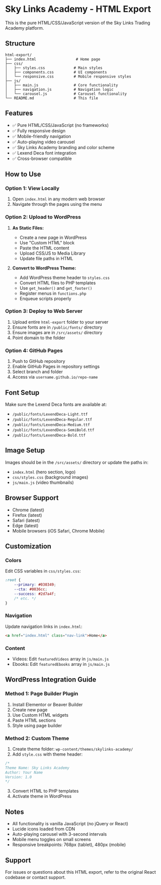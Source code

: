 # Sky Links Academy - HTML Export

This is the pure HTML/CSS/JavaScript version of the Sky Links Trading Academy platform.

## Structure

```
html-export/
├── index.html                  # Home page
├── css/
│   ├── styles.css             # Main styles
│   ├── components.css         # UI components
│   └── responsive.css         # Mobile responsive styles
├── js/
│   ├── main.js                # Core functionality
│   ├── navigation.js          # Navigation logic
│   └── carousel.js            # Carousel functionality
└── README.md                  # This file
```

## Features

- ✅ Pure HTML/CSS/JavaScript (no frameworks)
- ✅ Fully responsive design
- ✅ Mobile-friendly navigation
- ✅ Auto-playing video carousel
- ✅ Sky Links Academy branding and color scheme
- ✅ Lexend Deca font integration
- ✅ Cross-browser compatible

## How to Use

### Option 1: View Locally
1. Open `index.html` in any modern web browser
2. Navigate through the pages using the menu

### Option 2: Upload to WordPress
1. **As Static Files:**
   - Create a new page in WordPress
   - Use "Custom HTML" block
   - Paste the HTML content
   - Upload CSS/JS to Media Library
   - Update file paths in HTML

2. **Convert to WordPress Theme:**
   - Add WordPress theme header to `styles.css`
   - Convert HTML files to PHP templates
   - Use `get_header()` and `get_footer()`
   - Register menus in `functions.php`
   - Enqueue scripts properly

### Option 3: Deploy to Web Server
1. Upload entire `html-export` folder to your server
2. Ensure fonts are in `/public/fonts/` directory
3. Ensure images are in `/src/assets/` directory
4. Point domain to the folder

### Option 4: GitHub Pages
1. Push to GitHub repository
2. Enable GitHub Pages in repository settings
3. Select branch and folder
4. Access via `username.github.io/repo-name`

## Font Setup

Make sure the Lexend Deca fonts are available at:
- `/public/fonts/LexendDeca-Light.ttf`
- `/public/fonts/LexendDeca-Regular.ttf`
- `/public/fonts/LexendDeca-Medium.ttf`
- `/public/fonts/LexendDeca-SemiBold.ttf`
- `/public/fonts/LexendDeca-Bold.ttf`

## Image Setup

Images should be in the `/src/assets/` directory or update the paths in:
- `index.html` (hero section, logo)
- `css/styles.css` (background images)
- `js/main.js` (video thumbnails)

## Browser Support

- Chrome (latest)
- Firefox (latest)
- Safari (latest)
- Edge (latest)
- Mobile browsers (iOS Safari, Chrome Mobile)

## Customization

### Colors
Edit CSS variables in `css/styles.css`:
```css
:root {
    --primary: #030349;
    --cta: #0036cc;
    --success: #2d7a4f;
    /* etc. */
}
```

### Navigation
Update navigation links in `index.html`:
```html
<a href="index.html" class="nav-link">Home</a>
```

### Content
- Videos: Edit `featuredVideos` array in `js/main.js`
- Ebooks: Edit `featuredEbooks` array in `js/main.js`

## WordPress Integration Guide

### Method 1: Page Builder Plugin
1. Install Elementor or Beaver Builder
2. Create new page
3. Use Custom HTML widgets
4. Paste HTML sections
5. Style using page builder

### Method 2: Custom Theme
1. Create theme folder: `wp-content/themes/skylinks-academy/`
2. Add `style.css` with theme header:
```css
/*
Theme Name: Sky Links Academy
Author: Your Name
Version: 1.0
*/
```
3. Convert HTML to PHP templates
4. Activate theme in WordPress

## Notes

- All functionality is vanilla JavaScript (no jQuery or React)
- Lucide icons loaded from CDN
- Auto-playing carousel with 3-second intervals
- Mobile menu toggles on small screens
- Responsive breakpoints: 768px (tablet), 480px (mobile)

## Support

For issues or questions about this HTML export, refer to the original React codebase or contact support.

